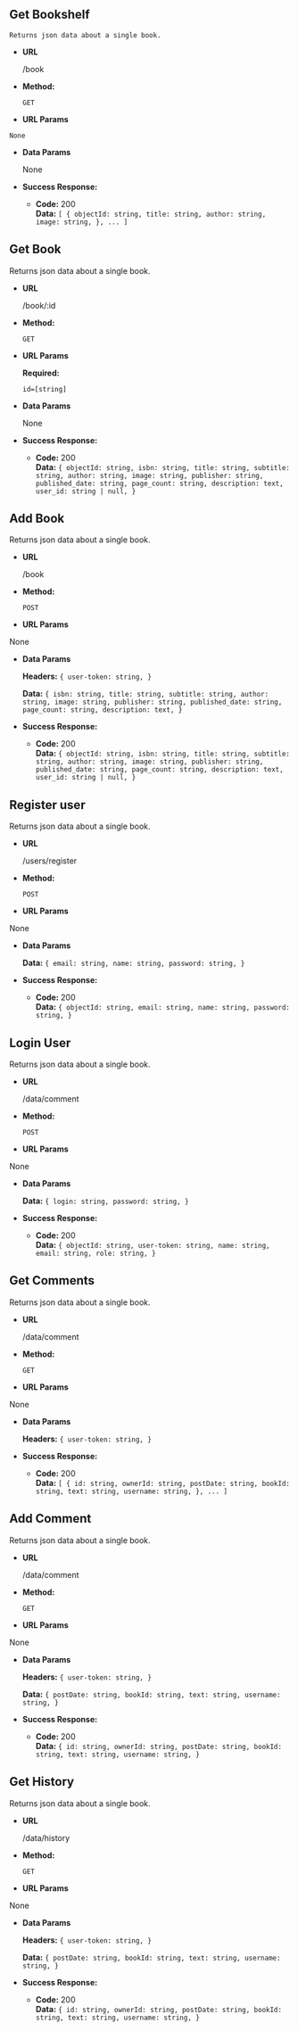 
  **Get Bookshelf**
  ----
    Returns json data about a single book.

  * **URL**

    /book

  * **Method:**

    `GET`

  *  **URL Params**

    None

  * **Data Params**

    None

  * **Success Response:**

    * **Code:** 200 <br />
      **Data:** `[
                      {
                        objectId: string,
                        title: string,
                        author: string,
                        image: string,
                      },
                      ...
                    ]`


**Get Book**
----
  Returns json data about a single book.

* **URL**

  /book/:id

* **Method:**

  `GET`

*  **URL Params**

   **Required:**

   `id=[string]`

* **Data Params**

  None

* **Success Response:**

  * **Code:** 200 <br />
    **Data:** `{
                    objectId: string,
                    isbn: string,
                    title: string,
                    subtitle: string,
                    author: string,
                    image: string,
                    publisher: string,
                    published_date: string,
                    page_count: string,
                    description: text,
                    user_id: string | null,
                  }`


**Add Book**
----
  Returns json data about a single book.

* **URL**

  /book

* **Method:**

  `POST`

*  **URL Params**

  None

* **Data Params**

  **Headers:** `{
                  user-token: string,
                }`


  **Data:** `{
                  isbn: string,
                  title: string,
                  subtitle: string,
                  author: string,
                  image: string,
                  publisher: string,
                  published_date: string,
                  page_count: string,
                  description: text,
                }`

* **Success Response:**

  * **Code:** 200 <br />
    **Data:** `{
                    objectId: string,
                    isbn: string,
                    title: string,
                    subtitle: string,
                    author: string,
                    image: string,
                    publisher: string,
                    published_date: string,
                    page_count: string,
                    description: text,
                    user_id: string | null,
                  }`


**Register user**
----
  Returns json data about a single book.

* **URL**

  /users/register

* **Method:**

  `POST`

*  **URL Params**

  None

* **Data Params**

  **Data:** `{
                email: string,
                name: string,
                password: string,
              }`

* **Success Response:**

  * **Code:** 200 <br />
    **Data:** `{
                    objectId: string,
                    email: string,
                    name: string,
                    password: string,
                  }`



**Login User**
----
  Returns json data about a single book.

* **URL**

  /data/comment

* **Method:**

  `POST`

*  **URL Params**

  None

* **Data Params**

  **Data:** `{
               login: string,
               password: string,
             }`

* **Success Response:**

  * **Code:** 200 <br />
    **Data:** `{
                  objectId: string,
                  user-token: string,
                  name: string,
                  email: string,
                  role: string,
                }`


**Get Comments**
----
  Returns json data about a single book.

* **URL**

  /data/comment

* **Method:**

  `GET`

*  **URL Params**

  None

* **Data Params**

  **Headers:** `{
                  user-token: string,
                }`

* **Success Response:**

  * **Code:** 200 <br />
    **Data:** `[
                 {
                   id: string,
                   ownerId: string,
                   postDate: string,
                   bookId: string,
                   text: string,
                   username: string,
                 },
                 ...
               ]`


**Add Comment**
----
  Returns json data about a single book.

* **URL**

  /data/comment

* **Method:**

  `GET`

*  **URL Params**

  None

* **Data Params**

  **Headers:** `{
                  user-token: string,
                }`

  **Data:** `{
               postDate: string,
               bookId: string,
               text: string,
               username: string,
             }`

* **Success Response:**

  * **Code:** 200 <br />
    **Data:** `{
                 id: string,
                 ownerId: string,
                 postDate: string,
                 bookId: string,
                 text: string,
                 username: string,
               }`

**Get History**
----
  Returns json data about a single book.

* **URL**

  /data/history

* **Method:**

  `GET`

*  **URL Params**

  None

* **Data Params**

  **Headers:** `{
                  user-token: string,
                }`

  **Data:** `{
               postDate: string,
               bookId: string,
               text: string,
               username: string,
             }`

* **Success Response:**

  * **Code:** 200 <br />
    **Data:** `{
                 id: string,
                 ownerId: string,
                 postDate: string,
                 bookId: string,
                 text: string,
                 username: string,
               }`